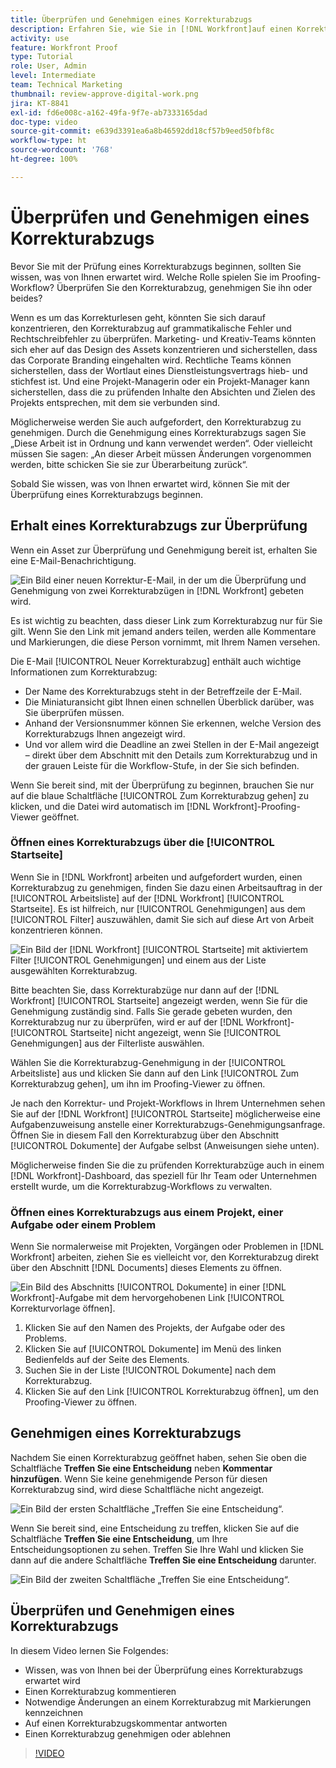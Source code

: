 ```yaml
---
title: Überprüfen und Genehmigen eines Korrekturabzugs
description: Erfahren Sie, wie Sie in [!DNL Workfront]auf einen Korrekturabzug zugreifen und ihn kommentieren können, wie Sie Markierungen verwenden, um notwendige Änderungen anzuzeigen, wie Sie auf Korrekturabzugskommentare antworten und wie Sie eine Entscheidung über einen Korrekturabzug treffen.
activity: use
feature: Workfront Proof
type: Tutorial
role: User, Admin
level: Intermediate
team: Technical Marketing
thumbnail: review-approve-digital-work.png
jira: KT-8841
exl-id: fd6e008c-a162-49fa-9f7e-ab7333165dad
doc-type: video
source-git-commit: e639d3391ea6a8b46592dd18cf57b9eed50fbf8c
workflow-type: ht
source-wordcount: '768'
ht-degree: 100%

---
```


# Überprüfen und Genehmigen eines Korrekturabzugs

Bevor Sie mit der Prüfung eines Korrekturabzugs beginnen, sollten Sie wissen, was von Ihnen erwartet wird. Welche Rolle spielen Sie im Proofing-Workflow? Überprüfen Sie den Korrekturabzug, genehmigen Sie ihn oder beides?

Wenn es um das Korrekturlesen geht, könnten Sie sich darauf konzentrieren, den Korrekturabzug auf grammatikalische Fehler und Rechtschreibfehler zu überprüfen. Marketing- und Kreativ-Teams könnten sich eher auf das Design des Assets konzentrieren und sicherstellen, dass das Corporate Branding eingehalten wird. Rechtliche Teams können sicherstellen, dass der Wortlaut eines Dienstleistungsvertrags hieb- und stichfest ist. Und eine Projekt-Managerin oder ein Projekt-Manager kann sicherstellen, dass die zu prüfenden Inhalte den Absichten und Zielen des Projekts entsprechen, mit dem sie verbunden sind.

Möglicherweise werden Sie auch aufgefordert, den Korrekturabzug zu genehmigen. Durch die Genehmigung eines Korrekturabzugs sagen Sie „Diese Arbeit ist in Ordnung und kann verwendet werden“. Oder vielleicht müssen Sie sagen: „An dieser Arbeit müssen Änderungen vorgenommen werden, bitte schicken Sie sie zur Überarbeitung zurück“.

Sobald Sie wissen, was von Ihnen erwartet wird, können Sie mit der Überprüfung eines Korrekturabzugs beginnen.

## Erhalt eines Korrekturabzugs zur Überprüfung

Wenn ein Asset zur Überprüfung und Genehmigung bereit ist, erhalten Sie eine E-Mail-Benachrichtigung.

![Ein Bild einer neuen Korrektur-E-Mail, in der um die Überprüfung und Genehmigung von zwei Korrekturabzügen in [!DNL  Workfront] gebeten wird.](assets/new-proof-emails.png)

Es ist wichtig zu beachten, dass dieser Link zum Korrekturabzug nur für Sie gilt. Wenn Sie den Link mit jemand anders teilen, werden alle Kommentare und Markierungen, die diese Person vornimmt, mit Ihrem Namen versehen.

Die E-Mail [!UICONTROL Neuer Korrekturabzug] enthält auch wichtige Informationen zum Korrekturabzug:

* Der Name des Korrekturabzugs steht in der Betreffzeile der E-Mail.
* Die Miniaturansicht gibt Ihnen einen schnellen Überblick darüber, was Sie überprüfen müssen.
* Anhand der Versionsnummer können Sie erkennen, welche Version des Korrekturabzugs Ihnen angezeigt wird.
* Und vor allem wird die Deadline an zwei Stellen in der E-Mail angezeigt – direkt über dem Abschnitt mit den Details zum Korrekturabzug und in der grauen Leiste für die Workflow-Stufe, in der Sie sich befinden.

Wenn Sie bereit sind, mit der Überprüfung zu beginnen, brauchen Sie nur auf die blaue Schaltfläche [!UICONTROL Zum Korrekturabzug gehen] zu klicken, und die Datei wird automatisch im [!DNL Workfront]-Proofing-Viewer geöffnet.

### Öffnen eines Korrekturabzugs über die [!UICONTROL Startseite]

Wenn Sie in [!DNL Workfront] arbeiten und aufgefordert wurden, einen Korrekturabzug zu genehmigen, finden Sie dazu einen Arbeitsauftrag in der [!UICONTROL Arbeitsliste] auf der [!DNL Workfront] [!UICONTROL Startseite]. Es ist hilfreich, nur [!UICONTROL Genehmigungen] aus dem [!UICONTROL Filter] auszuwählen, damit Sie sich auf diese Art von Arbeit konzentrieren können.

![Ein Bild der [!DNL Workfront] [!UICONTROL Startseite] mit aktiviertem Filter [!UICONTROL Genehmigungen] und einem aus der Liste ausgewählten Korrekturabzug.](assets/open-proof-from-home.png)

Bitte beachten Sie, dass Korrekturabzüge nur dann auf der [!DNL Workfront] [!UICONTROL Startseite] angezeigt werden, wenn Sie für die Genehmigung zuständig sind. Falls Sie gerade gebeten wurden, den Korrekturabzug nur zu überprüfen, wird er auf der [!DNL Workfront]-[!UICONTROL Startseite] nicht angezeigt, wenn Sie [!UICONTROL Genehmigungen] aus der Filterliste auswählen.

Wählen Sie die Korrekturabzug-Genehmigung in der [!UICONTROL Arbeitsliste] aus und klicken Sie dann auf den Link [!UICONTROL Zum Korrekturabzug gehen], um ihn im Proofing-Viewer zu öffnen.

Je nach den Korrektur- und Projekt-Workflows in Ihrem Unternehmen sehen Sie auf der [!DNL Workfront] [!UICONTROL Startseite] möglicherweise eine Aufgabenzuweisung anstelle einer Korrekturabzugs-Genehmigungsanfrage. Öffnen Sie in diesem Fall den Korrekturabzug über den Abschnitt [!UICONTROL Dokumente] der Aufgabe selbst (Anweisungen siehe unten).

Möglicherweise finden Sie die zu prüfenden Korrekturabzüge auch in einem [!DNL Workfront]-Dashboard, das speziell für Ihr Team oder Unternehmen erstellt wurde, um die Korrekturabzug-Workflows zu verwalten.

### Öffnen eines Korrekturabzugs aus einem Projekt, einer Aufgabe oder einem Problem

Wenn Sie normalerweise mit Projekten, Vorgängen oder Problemen in [!DNL Workfront] arbeiten, ziehen Sie es vielleicht vor, den Korrekturabzug direkt über den Abschnitt [!DNL Documents] dieses Elements zu öffnen.

![Ein Bild des Abschnitts [!UICONTROL Dokumente] in einer [!DNL  Workfront]-Aufgabe mit dem hervorgehobenen Link [!UICONTROL Korrekturvorlage öffnen].](assets/open-proof-from-documents.png)

1. Klicken Sie auf den Namen des Projekts, der Aufgabe oder des Problems.
2. Klicken Sie auf [!UICONTROL Dokumente] im Menü des linken Bedienfelds auf der Seite des Elements.
3. Suchen Sie in der Liste [!UICONTROL Dokumente] nach dem Korrekturabzug.
4. Klicken Sie auf den Link [!UICONTROL Korrekturabzug öffnen], um den Proofing-Viewer zu öffnen.

## Genehmigen eines Korrekturabzugs

Nachdem Sie einen Korrekturabzug geöffnet haben, sehen Sie oben die Schaltfläche **Treffen Sie eine Entscheidung** neben **Kommentar hinzufügen**. Wenn Sie keine genehmigende Person für diesen Korrekturabzug sind, wird diese Schaltfläche nicht angezeigt.

![Ein Bild der ersten Schaltfläche „Treffen Sie eine Entscheidung“.](assets/make-decision-1.png)

Wenn Sie bereit sind, eine Entscheidung zu treffen, klicken Sie auf die Schaltfläche **Treffen Sie eine Entscheidung**, um Ihre Entscheidungsoptionen zu sehen. Treffen Sie Ihre Wahl und klicken Sie dann auf die andere Schaltfläche **Treffen Sie eine Entscheidung** darunter.

![Ein Bild der zweiten Schaltfläche „Treffen Sie eine Entscheidung“.](assets/make-decision-2.png)

## Überprüfen und Genehmigen eines Korrekturabzugs

In diesem Video lernen Sie Folgendes:

* Wissen, was von Ihnen bei der Überprüfung eines Korrekturabzugs erwartet wird
* Einen Korrekturabzug kommentieren
* Notwendige Änderungen an einem Korrekturabzug mit Markierungen kennzeichnen
* Auf einen Korrekturabzugskommentar antworten
* Einen Korrekturabzug genehmigen oder ablehnen

>[!VIDEO](https://video.tv.adobe.com/v/335141/?quality=12&learn=on)

<!--
#### Learn more
* Create and manage proof comments
* Make decisions on a proof
* Review a static proof
* Tag users to share a proof
* Notifications for proof comments and decisions
-->

<!--
#### Guides
* Reviewing proofs in [!DNL Workfront]
* -->
